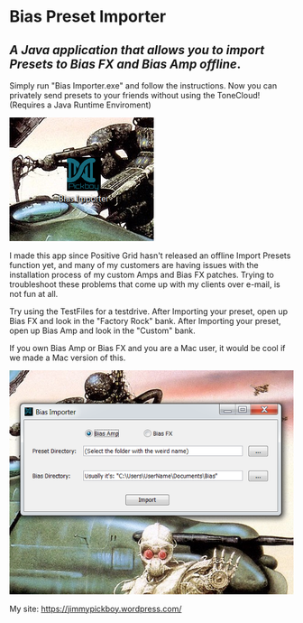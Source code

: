 # Bias Preset Importer


## _A Java application that allows you to import Presets to Bias FX and Bias Amp offline_.

Simply run "Bias Importer.exe" and follow the instructions. Now you can privately send presets to your friends without using the ToneCloud! (Requires a Java Runtime Enviroment)


![final.PNG](pics/final.PNG)


I made this app since Positive Grid hasn't released an offline Import Presets function yet, and many of my customers are having issues with the installation process of my custom Amps and Bias FX patches. Trying to troubleshoot these problems that come up with my clients over e-mail, is not fun at all.    

Try using the TestFiles for a testdrive.
After Importing your preset, open up Bias FX and look in the "Factory Rock" bank.
After Importing your preset, open up Bias Amp and look in the "Custom" bank.

If you own Bias Amp or Bias FX and you are a Mac user, it would be cool if we made a Mac version of this.


![pic.PNG](pics/pic.PNG)


My site:  https://jimmypickboy.wordpress.com/
